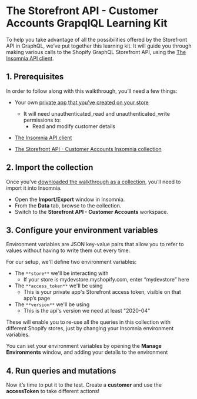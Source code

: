 # The Storefront API - Customer Accounts GrapqlQL Learning Kit

To help you take advantage of all the possibilities offered by the Storefront API in GraphQL, we’ve put together this learning kit. It will guide you through making various calls to the Shopify GraphQL Storefront API, using the [The Insomnia API client](https://insomnia.rest/).

## 1. Prerequisites
In order to follow along with this walkthrough, you’ll need a few things:

- Your own [private app that you’ve created on your store](https://help.shopify.com/en/manual/apps/private-apps)
    - It will need unauthenticated_read and unauthenticated_write permissions to:
        - Read and modify customer details
- [The Insomnia API client](https://insomnia.rest/)

- [The Storefront API - Customer Accounts Insomnia collection][inco]

## 2. Import the collection
Once you’ve [downloaded the walkthrough as a collection][inco], you’ll need to import it into Insomnia.

- Open the **Import/Export** window in Insomnia.
- From the **Data** tab, browse to the collection.
- Switch to the **Storefront API - Customer Accounts** workspace.

## 3. Configure your environment variables
Environment variables are JSON key-value pairs that allow you to refer to values without having to write them out every time.

For our setup, we'll define two environment variables:

- The `**store**` we'll be interacting with
    - If your store is mydevstore.myshopify.com, enter “mydevstore” here
- The `**access_token**` we'll be using
    - This is your private app's Storefront access token, visible on that app’s page
- The `**version**` we'll be using
    - This is the api's version we need at least "2020-04"

These will enable you to re-use all the queries in this collection with different Shopify stores, just by changing your Insomnia environment variables.

You can set your environment variables by opening the **Manage Environments** window, and adding your details to the environment

## 4. Run queries and mutations
Now it’s time to put it to the test. Create a **customer** and use the **accessToken** to take different actions!



[inco]: https://github.com/getnacelle/nacelle-launch-tests/blob/master/nuxt-shopify-accounts/.insomnia/Insomnia_2020-02-20.json